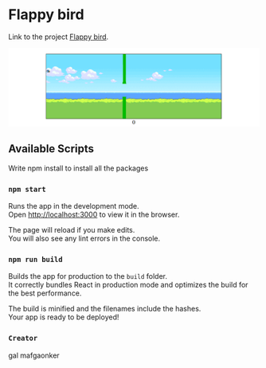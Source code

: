 # Flappy bird

Link to the project [Flappy bird](https://flappy-bird-gal.netlify.app/).

![Website photo](/src/img/readme.png)

## Available Scripts

Write npm install to install all the packages

### `npm start`

Runs the app in the development mode.\
Open [http://localhost:3000](http://localhost:3000) to view it in the browser.

The page will reload if you make edits.\
You will also see any lint errors in the console.

### `npm run build`

Builds the app for production to the `build` folder.\
It correctly bundles React in production mode and optimizes the build for the best performance.

The build is minified and the filenames include the hashes.\
Your app is ready to be deployed!

### `Creator`

gal mafgaonker
